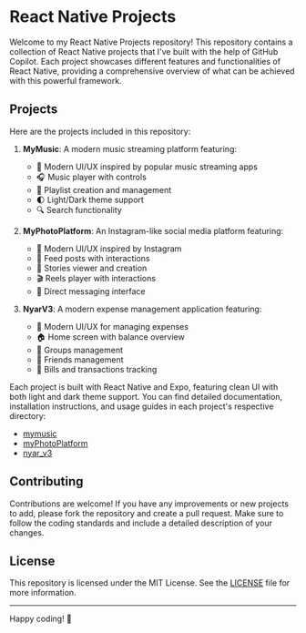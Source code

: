 # React Native Projects

Welcome to my React Native Projects repository! This repository contains a collection of React Native projects that I've built with the help of GitHub Copilot. Each project showcases different features and functionalities of React Native, providing a comprehensive overview of what can be achieved with this powerful framework.

## Projects

Here are the projects included in this repository:

1. **MyMusic**: A modern music streaming platform featuring:
   - 🎵 Modern UI/UX inspired by popular music streaming apps
   - 🎧 Music player with controls
   - 📜 Playlist creation and management
   - 🌓 Light/Dark theme support
   - 🔍 Search functionality

2. **MyPhotoPlatform**: An Instagram-like social media platform featuring:
   - 📱 Modern UI/UX inspired by Instagram
   - 📝 Feed posts with interactions
   - 📸 Stories viewer and creation
   - 🎬 Reels player with interactions
   - 💬 Direct messaging interface

3. **NyarV3**: A modern expense management application featuring:
   - 📱 Modern UI/UX for managing expenses
   - 🏠 Home screen with balance overview
   - 👥 Groups management
   - 👤 Friends management
   - 💸 Bills and transactions tracking

Each project is built with React Native and Expo, featuring clean UI with both light and dark theme support. You can find detailed documentation, installation instructions, and usage guides in each project's respective directory:

- [mymusic](mymusic/README.md)
- [myPhotoPlatform](myPhotoPlatform/README.md)
- [nyar_v3](nyar_v3/README.md)

## Contributing

Contributions are welcome! If you have any improvements or new projects to add, please fork the repository and create a pull request. Make sure to follow the coding standards and include a detailed description of your changes.

## License

This repository is licensed under the MIT License. See the [LICENSE](LICENSE) file for more information.

---

Happy coding! 🚀